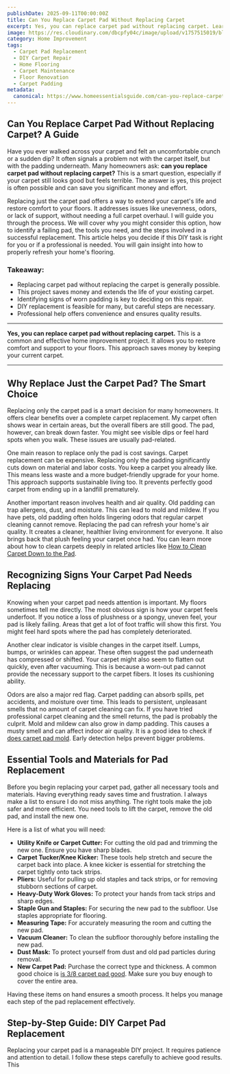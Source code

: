 ```yaml
---
publishDate: 2025-09-11T00:00:00Z
title: Can You Replace Carpet Pad Without Replacing Carpet
excerpt: Yes, you can replace carpet pad without replacing carpet. Learn how to refresh your flooring, identify signs of wear, and complete the DIY project effectively.
image: https://res.cloudinary.com/dbcpfy04c/image/upload/v1757515019/blog_image_1757515018_wz4bat.webp
category: Home Improvement
tags:
  - Carpet Pad Replacement
  - DIY Carpet Repair
  - Home Flooring
  - Carpet Maintenance
  - Floor Renovation
  - Carpet Padding
metadata:
  canonical: https://www.homeessentialsguide.com/can-you-replace-carpet-pad-without-replacing-carpet
---
```


## Can You Replace Carpet Pad Without Replacing Carpet? A Guide

Have you ever walked across your carpet and felt an uncomfortable crunch or a sudden dip? It often signals a problem not with the carpet itself, but with the padding underneath. Many homeowners ask: **can you replace carpet pad without replacing carpet?** This is a smart question, especially if your carpet still looks good but feels terrible. The answer is yes, this project is often possible and can save you significant money and effort.

Replacing just the carpet pad offers a way to extend your carpet's life and restore comfort to your floors. It addresses issues like unevenness, odors, or lack of support, without needing a full carpet overhaul. I will guide you through the process. We will cover why you might consider this option, how to identify a failing pad, the tools you need, and the steps involved in a successful replacement. This article helps you decide if this DIY task is right for you or if a professional is needed. You will gain insight into how to properly refresh your home's flooring.

### Takeaway:

*   Replacing carpet pad without replacing the carpet is generally possible.
*   This project saves money and extends the life of your existing carpet.
*   Identifying signs of worn padding is key to deciding on this repair.
*   DIY replacement is feasible for many, but careful steps are necessary.
*   Professional help offers convenience and ensures quality results.

---

**Yes, you can replace carpet pad without replacing carpet.** This is a common and effective home improvement project. It allows you to restore comfort and support to your floors. This approach saves money by keeping your current carpet.

---

## Why Replace Just the Carpet Pad? The Smart Choice

Replacing only the carpet pad is a smart decision for many homeowners. It offers clear benefits over a complete carpet replacement. My carpet often shows wear in certain areas, but the overall fibers are still good. The pad, however, can break down faster. You might see visible dips or feel hard spots when you walk. These issues are usually pad-related.

One main reason to replace only the pad is cost savings. Carpet replacement can be expensive. Replacing only the padding significantly cuts down on material and labor costs. You keep a carpet you already like. This means less waste and a more budget-friendly upgrade for your home. This approach supports sustainable living too. It prevents perfectly good carpet from ending up in a landfill prematurely.

Another important reason involves health and air quality. Old padding can trap allergens, dust, and moisture. This can lead to mold and mildew. If you have pets, old padding often holds lingering odors that regular carpet cleaning cannot remove. Replacing the pad can refresh your home's air quality. It creates a cleaner, healthier living environment for everyone. It also brings back that plush feeling your carpet once had. You can learn more about how to clean carpets deeply in related articles like [How to Clean Carpet Down to the Pad](https://homeessentialsguide.com/how-to-clean-carpet-down-to-the-pad).

## Recognizing Signs Your Carpet Pad Needs Replacing

Knowing when your carpet pad needs attention is important. My floors sometimes tell me directly. The most obvious sign is how your carpet feels underfoot. If you notice a loss of plushness or a spongy, uneven feel, your pad is likely failing. Areas that get a lot of foot traffic will show this first. You might feel hard spots where the pad has completely deteriorated.

Another clear indicator is visible changes in the carpet itself. Lumps, bumps, or wrinkles can appear. These often suggest the pad underneath has compressed or shifted. Your carpet might also seem to flatten out quickly, even after vacuuming. This is because a worn-out pad cannot provide the necessary support to the carpet fibers. It loses its cushioning ability.

Odors are also a major red flag. Carpet padding can absorb spills, pet accidents, and moisture over time. This leads to persistent, unpleasant smells that no amount of carpet cleaning can fix. If you have tried professional carpet cleaning and the smell returns, the pad is probably the culprit. Mold and mildew can also grow in damp padding. This causes a musty smell and can affect indoor air quality. It is a good idea to check if [does carpet pad mold](https://homeessentialsguide.com/does-carpet-pad-mold). Early detection helps prevent bigger problems.

## Essential Tools and Materials for Pad Replacement

Before you begin replacing your carpet pad, gather all necessary tools and materials. Having everything ready saves time and frustration. I always make a list to ensure I do not miss anything. The right tools make the job safer and more efficient. You need tools to lift the carpet, remove the old pad, and install the new one.

Here is a list of what you will need:

*   **Utility Knife or Carpet Cutter:** For cutting the old pad and trimming the new one. Ensure you have sharp blades.
*   **Carpet Tucker/Knee Kicker:** These tools help stretch and secure the carpet back into place. A knee kicker is essential for stretching the carpet tightly onto tack strips.
*   **Pliers:** Useful for pulling up old staples and tack strips, or for removing stubborn sections of carpet.
*   **Heavy-Duty Work Gloves:** To protect your hands from tack strips and sharp edges.
*   **Staple Gun and Staples:** For securing the new pad to the subfloor. Use staples appropriate for flooring.
*   **Measuring Tape:** For accurately measuring the room and cutting the new pad.
*   **Vacuum Cleaner:** To clean the subfloor thoroughly before installing the new pad.
*   **Dust Mask:** To protect yourself from dust and old pad particles during removal.
*   **New Carpet Pad:** Purchase the correct type and thickness. A common good choice is [is 3/8 carpet pad good](https://homeessentialsguide.com/is-3-8-carpet-pad-good). Make sure you buy enough to cover the entire area.

Having these items on hand ensures a smooth process. It helps you manage each step of the pad replacement effectively.

## Step-by-Step Guide: DIY Carpet Pad Replacement

Replacing your carpet pad is a manageable DIY project. It requires patience and attention to detail. I follow these steps carefully to achieve good results. This